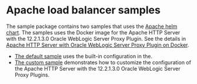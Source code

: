 # Apache load balancer samples

The sample package contains two samples that uses the [Apache helm chart](../apache-webtier/README.md). The samples uses the Docker image for the Apache HTTP Server with the 12.2.1.3.0 Oracle WebLogic Server Proxy Plugin.  See the details in [Apache HTTP Server with Oracle WebLogic Server Proxy Plugin on Docker](https://github.com/oracle/docker-images/tree/master/OracleWebLogic/samples/12213-webtier-apache).

* [The default sample](default-sample/README.md) uses the built-in configuration in the.
* [The custom sample](custom-sample/README.md) demonstrates how to customize the configuration of the Apache HTTP Server with the 12.2.1.3.0 Oracle WebLogic Server Proxy Plugins.


